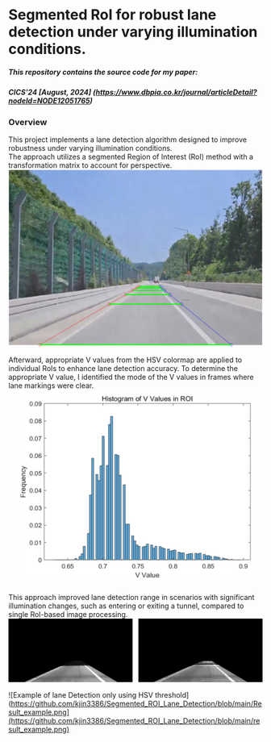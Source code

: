 # Segmented RoI for robust lane detection under varying illumination conditions.
##### This repository contains the source code for my paper:
##### CICS'24 [August, 2024] (https://www.dbpia.co.kr/journal/articleDetail?nodeId=NODE12051765)

### Overview
This project implements a lane detection algorithm designed to improve robustness under varying illumination conditions.  
The approach utilizes a segmented Region of Interest (RoI) method with a transformation matrix to account for perspective.  
![segmented RoIs](https://github.com/kjin3386/Segmented_ROI_Lane_Detection/blob/main/RoI.png)

Afterward, appropriate V values from the HSV colormap are applied to individual RoIs to enhance lane detection accuracy.
To determine the appropriate V value, I identified the mode of the V values in frames where lane markings were clear.
![V value histogram](https://github.com/kjin3386/Segmented_ROI_Lane_Detection/blob/main/V_value_hist.png)

This approach improved lane detection range in scenarios with significant illumination changes, such as entering or exiting a tunnel, compared to single RoI-based image processing.
![compare with single-RoI](https://github.com/kjin3386/Segmented_ROI_Lane_Detection/blob/main/comparsion.png)

![Example of lane Detection only using HSV threshold](https://github.com/kjin3386/Segmented_ROI_Lane_Detection/blob/main/Result_example.png](https://github.com/kjin3386/Segmented_ROI_Lane_Detection/blob/main/result_example.png)


